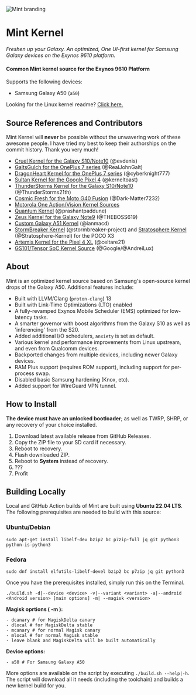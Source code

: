 ![Mint branding](https://i.ibb.co/9WV53PD/Banner-New-Dark.png)

# Mint Kernel

_Freshen up your Galaxy. An optimized, One UI-first kernel for Samsung Galaxy devices on the Exynos 9610 platform._

#### Common Mint kernel source for the Exynos 9610 Platform

Supports the following devices:

- Samsung Galaxy A50 (`a50`)

Looking for the Linux kernel readme? [Click here.](https://github.com/TenSeventy7/android_kernel_samsung_exynos9610_mint/blob/android-12.0/README_Kernel)

## Source References and Contributors

Mint Kernel will **never** be possible without the unwavering work of these awesome people. I have tried my best to keep their authorships on the commit history. Thank you very much!

 - [Cruel Kernel for the Galaxy S10/Note10](https://github.com/CruelKernel/samsung-exynos9820/) (@evdenis)
 - [GaltsGulch for the OnePlus 7 series](https://github.com/RealJohnGalt/GaltsGulch-sm8150) (@RealJohnGalt)
 - [DragonHeart Kernel for the OnePlus 7 series](https://github.com/cyberknight777/dragonheart_kernel_oneplus_sm8150) (@cyberknight777)
 - [Sultan Kernel for the Google Pixel 4](https://github.com/kerneltoast/android_kernel_google_floral) (@kerneltoast)
 - [ThunderStorms Kernel for the Galaxy S10/Note10](https://github.com/ThunderStorms21th/Galaxy-S10) (@ThunderStorms21th)
 - [Cosmic Fresh for the Moto G40 Fusion](https://github.com/Dark-Matter7232/CosmicFresh-Hanoip) (@Dark-Matter7232)
 - [Motorola One Action/Vision Kernel Sources](https://github.com/MotorolaMobilityLLC/kernel-slsi)
 - [Quantum Kernel](https://github.com/prashantpaddune/android_kernel_samsung_a50dd) (@prashantpaddune)
 - [Zeus Kernel for the Galaxy Note9](https://github.com/THEBOSS619/Note9-Zeus-Q10.0) (@THEBOSS619)
 - [Custom Galaxy A51 Kernel](https://github.com/ianmacd/a51xx) (@ianmacd)
 - [StormBreaker Kernel](https://github.com/stormbreaker-project/kernel_xiaomi_surya) (@stormbreaker-project) and [Stratosphere Kernel](https://github.com/Stratosphere-Kernel/android_kernel_xiaomi_surya) (@Stratosphere-Kernel) for the POCO X3
 - [Artemis Kernel for the Pixel 4 XL](https://github.com/celtare21/kernel_google_coral) (@celtare21)
 - [GS101/Tensor SoC Kernel Source](https://github.com/AndreiLux/GS101) (@Google/@AndreiLux)

## About

Mint is an optimized kernel source based on Samsung's open-source kernel drops of the Galaxy A50. Additional features include:

 - Built with LLVM/Clang (`proton-clang`) 13
 - Built with Link-Time Optimizations (LTO) enabled
 - A fully-revamped Exynos Mobile Scheduler (EMS) optimized for low-latency tasks.
 - A smarter governor with boost algorithms from the Galaxy S10 as well as 'inferencing' from the S20.
 - Added additional I/O schedulers, `anxiety` is set as default.
 - Various kernel and performance improvements from Linux upstream, and even from Qualcomm devices.
 - Backported changes from multiple devices, including newer Galaxy devices.
 - RAM Plus support (requires ROM support), including support for per-process swap.
 - Disabled basic Samsung hardening (Knox, etc).
 - Added support for WireGuard VPN tunnel.

## How to Install

**The device must have an unlocked bootloader**; as well as TWRP, SHRP, or any recovery of your choice installed.

 1. Download latest available release from GitHub Releases.
 2. Copy the ZIP file to your SD card if necessary.
 3. Reboot to recovery.
 4. Flash downloaded ZIP.
 5. Reboot to **System**  instead of recovery.
 6. ???
 7. Profit
 
## Building Locally

Local and GitHub Action builds of Mint are built using **Ubuntu 22.04 LTS**. The following prerequisites are needed to build with this source:

### Ubuntu/Debian

```
sudo apt-get install libelf-dev bzip2 bc p7zip-full jq git python3 python-is-python3
```

### Fedora

```
sudo dnf install elfutils-libelf-devel bzip2 bc p7zip jq git python3
```

Once you have the prerequisites installed, simply run this on the Terminal.

`./build.sh -d|--device <device> -v|--variant <variant> -a|--android <Android version> [main options] -m| --magisk <version>`

**Magisk oprtions ( -m ):**
```
- dcanary # for MagiskDelta canary
- dlocal # for MagiskDelta stable
- mcanary # for normal Magisk canary
- mlocal # for normal Magisk stable
- leave blank and MagiskDelta will be built automatically
```
**Device options:**

```
- a50 # For Samsung Galaxy A50
```

More options are available on the script by executing `./build.sh --help|-h`. The script will download all it needs (including the toolchain) and builds a new kernel build for you.
